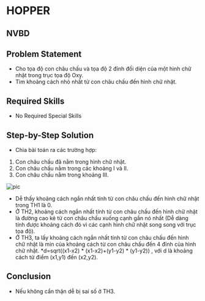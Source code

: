 # HOPPER
## NVBD

## Problem Statement
* Cho tọa độ con châu chấu và tọa độ 2 đỉnh đối diện của một hình chữ nhật trong trục tọa độ Oxy.
* Tìm khoảng cách nhỏ nhất từ con châu chấu đến hình chữ nhật.

## Required Skills
* No Required Special Skills

## Step-by-Step Solution
* Chia bài toán ra các trường hợp:

 1. Con châu chấu đã nằm trong hình chữ nhật.
 2. Con châu chấu nằm trong các khoảng I và II.
 3. Con châu chấu nằm trong khoảng III.

 ![pic](http://i.imgur.com/cM8rdOq.png)

* Dễ thấy khoảng cách ngắn nhất tính từ con châu chấu đến hình chữ nhật trong TH1 là 0.
* Ở TH2, khoảng cách ngắn nhất tính từ con châu chấu đến hình chữ nhật là đường cao kẻ từ con châu chấu xuống cạnh gần nó nhất (Dễ dàng tính được khoảng cách đó vì các cạnh hình chữ nhật song song với trục tọa độ).
* Ở TH3, ta lấy khoảng cách ngắn nhất tính từ con châu chấu đến hình chữ nhật là min của khoảng cách từ con châu chấu đến 4 đỉnh của hình chữ nhật. 
 *d=sqrt((x1-x2) * (x1-x2)+(y1-y2) * (y1-y2)) , với d là khoảng cách từ điểm (x1,y1) đến (x2,y2).

## Conclusion
* Nếu không cẩn thận dễ bị sai số ở TH3.
